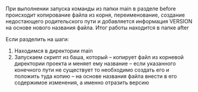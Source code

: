 При выполнении запуска команды из папки main в разделе before происходит копирование файла из корня, переименование, создание недостающего родительского пути и добавляется информация VERSION на основе нового названия файла.  Итог работы находится в папке after

Если разделить на шаги: 

1) Находимся в директории main
2) Запускаем скрипт из баша, который 
     – копирует файл из корневой директории проекта и меняет ему название
     – если указанного конечного пути не существует то необходимо создать его и положить туда копию
     – на основе названия файла внести в его содержимое изменения, а именно отразить версию 
